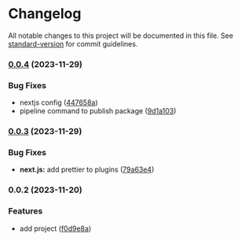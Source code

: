 # Changelog

All notable changes to this project will be documented in this file. See [standard-version](https://github.com/conventional-changelog/standard-version) for commit guidelines.

### [0.0.4](https://github.com/minozzzi/eslint/compare/v0.0.3...v0.0.4) (2023-11-29)


### Bug Fixes

* nextjs config ([447658a](https://github.com/minozzzi/eslint/commit/447658a981b435ef29de4abc4eb264985f5dccd2))
* pipeline command to publish package ([9d1a103](https://github.com/minozzzi/eslint/commit/9d1a103766098bb38037f40b0c1a1817c9852b05))

### [0.0.3](https://github.com/minozzzi/eslint/compare/v0.0.2...v0.0.3) (2023-11-29)


### Bug Fixes

* **next.js:** add prettier to plugins ([79a63e4](https://github.com/minozzzi/eslint/commit/79a63e4501f06eeea097f58e0397765a6bb7251a))

### 0.0.2 (2023-11-20)


### Features

* add project ([f0d9e8a](https://github.com/minozzzi/eslint/commit/f0d9e8a7653acb758a8224499f5d85760fc264b7))
